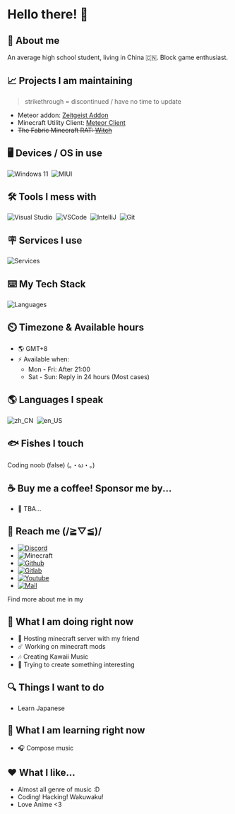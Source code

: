 # Hello there! :wave:

## :telescope: About me

An average high school student, living in China :cn:. Block game enthusiast.

## :chart_with_upwards_trend: Projects I am maintaining

> strikethrough = discontinued / have no time to update

- Meteor addon: [Zeitgeist Addon](https://github.com/Fiz-Victor/zeitgeist-addon)
- Minecraft Utility Client: [Meteor Client](https://github.com/MeteorDevelopment/meteor-client)
- ~~The Fabric Minecraft RAT: [Witch](https://github.com/MeteorDevelopment/witch)~~

## :desktop_computer: Devices / OS in use

![Windows 11](https://img.shields.io/badge/OS-Windows_11-white?style=flat-square&logo=windows&color=0078d4)&nbsp;
![MIUI](https://img.shields.io/badge/Android-MIUI-ff9600?style=flat-square&logo=xiaomi&logoColor=ffffff)&nbsp;

## :hammer_and_wrench: Tools I mess with

![Visual Studio](https://img.shields.io/badge/Editor-Visual_Studio-white?style=flat-square&logo=visualstudio&color=4abf8a)&nbsp;
![VSCode](https://img.shields.io/badge/Editor-Visual_Studio_Code-white?style=flat-square&logo=visualstudiocode&color=4abf8a)&nbsp;
![IntelliJ](https://img.shields.io/badge/Editor-IntelliJ-white?style=flat-square&logo=IntelliJ+IDEA&color=4abf8a)&nbsp;
![Git](https://img.shields.io/badge/VCS-Git-white?style=flat-square&logo=Git&color=4abf8a)&nbsp;

## :placard: Services I use

![Services](https://skillicons.dev/icons?i=github,vercel,cloudflare,gradle)

## :keyboard: My Tech Stack

![Languages](https://skillicons.dev/icons?i=java,js,py,cs,markdown)

## :timer_clock: Timezone & Available hours

- :earth_americas: GMT+8
- :zap: Available when:
  - Mon - Fri: After 21:00
  - Sat - Sun: Reply in 24 hours (Most cases)

## :earth_americas: Languages I speak

![zh_CN](https://img.shields.io/badge/Chinese_(Simplified)-4abf8a?style=flat-square&label=🏠)&nbsp;
![en_US](https://img.shields.io/badge/English_(US)-4abf8a?logo=&style=flat-square)

## :fish: Fishes I touch

Coding noob (false) (。・ω・。)

## :coffee: Buy me a coffee! Sponsor me by...

- :construction: TBA...

<!--
- [![Ko-Fi](https://img.shields.io/badge/Buy_me_a_coffee-white?&style=for-the-badge&logo=ko-fi)](https://ko-fi.com/onlyrain233)
- [![Patreon](https://img.shields.io/badge/Patreon-black?&style=for-the-badge&logo=patreon)](https://www.patreon.com/onlyrain233)
- [![Paypal](https://img.shields.io/badge/Paypal-black?&style=for-the-badge&logo=paypal)](https://www.paypal.com/NotRegistered)
-->

## :iphone: Reach me (/≧▽≦)/

- [![Discord](https://img.shields.io/badge/Discord@onlyrain233-5662f6?&style=for-the-badge&logo=discord&logoColor=white)](https://discord.com/users/590761803244634113)
- ![Minecraft](https://img.shields.io/badge/OnlyRain233-gray?&style=for-the-badge&label=Minecraft&labelColor=green)
- [![Github](https://img.shields.io/badge/Fiz--Victor-555?&style=for-the-badge&logo=github)](https://github.com/Fiz-Victor)
- [![Gitlab](https://img.shields.io/badge/FizVic-white?&style=for-the-badge&logo=gitlab&logoColor=fc6d26)](https://discord.com/users/590761803244634113)
- [![Youtube](https://img.shields.io/badge/Youtube@onlyrain233-f00?&style=for-the-badge&logo=youtube)](https://www.youtube.com/@onlyrain233)
- [![Mail](https://img.shields.io/badge/me@onlyra1n.top-168de2?&style=for-the-badge&logo=mail.ru)](mailto:me@onlyra1n.top)

Find more about me in my

<!--
- [![Soundcloud](https://img.shields.io/badge/Soundcloud@ame__chirin-white?&style=for-the-badge&logo=soundcloud)](https://soundcloud.com/ame_chirin)
- [![Medium](https://img.shields.io/badge/Medium@onlyrain233-eee?&style=for-the-badge&logo=medium&logoColor=292929)](https://medium.com/@onlyrain233)
- [![Pinterest](https://img.shields.io/badge/Pinterest@onlyrain233-e60023?&style=for-the-badge&logo=pinterest)](https://www.pinterest.com/onlyrain233/)
- [![Reddit](https://img.shields.io/badge/u%2FAme__Chirin-white?&style=for-the-badge&logo=reddit)](https://www.reddit.com/u/Ame_Chirin)
- [![Mastodon](https://img.shields.io/badge/Mastodon@onlyrain233-191b22?&style=for-the-badge&logo=mastodon)](https://mastodon.social/@onlyrain233)
- [![My Gravatars](https://img.shields.io/badge/My_Gravatars-white?&style=for-the-badge&logo=gravatar)](https://en.gravatar.com/onlyrain233)
- [![StackOverflow](https://img.shields.io/badge/StackOverflow@onlyrain233-white?&style=for-the-badge&logo=stackoverflow)](https://stackoverflow.com/users/22309886/onlyrain233)
- [![Figma](https://img.shields.io/badge/Figma@onlyrain-black?&style=for-the-badge&logo=figma)](https://www.figma.com/@onlyrain)
- [![Twitch](https://img.shields.io/badge/a__chrn-white?&style=for-the-badge&logo=twitch)](https://www.twitch.tv/fizvec)
-->

## :thought_balloon: What I am doing right now 

- :rocket: Hosting minecraft server with my friend
- :comet: Working on minecraft mods
- :notes: Creating Kawaii Music
- :rainbow: Trying to create something interesting

## :mag: Things I want to do

- Learn Japanese

## :book: What I am learning right now

- :headphones: Compose music

## :hearts: What I like...

- Almost all genre of music :D
- Coding! Hacking! Wakuwaku!
- Love Anime <3